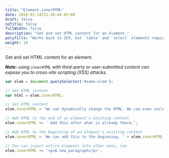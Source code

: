 ```yaml
---
title: "Element.innerHTML"
date: 2018-01-14T21:38:44-05:00
draft: false
noTitle: false
fullWidth: false
description: "Get and set HTML content for an element."
polyfills: "Works back to IE9, but `table` and `select` elements require IE10 and above."
weight: 10
---
```


Get and set HTML content for an element.

*__Note:__ using `innerHTML` with third-party or user-submitted content can expose you to cross-site scripting (XSS) attacks.*

```javascript
var elem = document.querySelector('#some-elem');

// Get HTML content
var html = elem.innerHTML;

// Set HTML content
elem.innerHTML = 'We can dynamically change the HTML. We can even include HTML elements like <a href="#">this link</a>.';

// Add HTML to the end of an element's existing content
elem.innerHTML += ' Add this after what is already there.';

// Add HTML to the beginning of an element's existing content
elem.innerHTML = 'We can add this to the beginning. ' + elem.innerHTML;

// You can inject entire elements into other ones, too
elem.innerHTML += '<p>A new paragraph</p>';
```